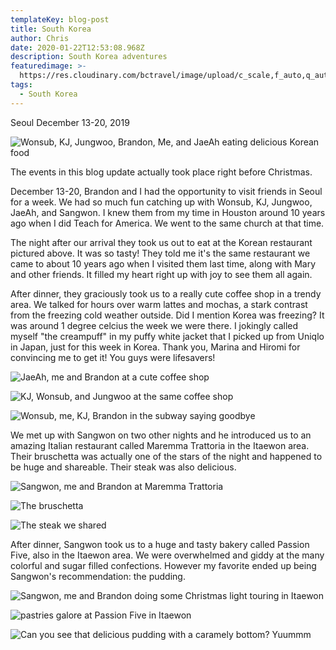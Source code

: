 ```yaml
---
templateKey: blog-post
title: South Korea
author: Chris
date: 2020-01-22T12:53:08.968Z
description: South Korea adventures
featuredimage: >-
  https://res.cloudinary.com/bctravel/image/upload/c_scale,f_auto,q_auto,w_1080/v1579697654/BandPhoto_2019_12_14_17_10_46_e3tdcr.jpg
tags:
  - South Korea
---
```

Seoul December 13-20, 2019

![](https://res.cloudinary.com/bctravel/image/upload/c_scale,f_auto,q_auto,w_1080/v1579697654/BandPhoto_2019_12_14_17_10_46_e3tdcr.jpg "Wonsub, KJ, Jungwoo, Brandon, Me, and JaeAh eating delicious Korean food")

The events in this blog update actually took place right before Christmas.

December 13-20, Brandon and I had the opportunity to visit friends in Seoul for a week. We had so much fun catching up with Wonsub, KJ, Jungwoo, JaeAh, and Sangwon. I knew them from my time in Houston around 10 years ago when I did Teach for America. We went to the same church at that time. 

The night after our arrival they took us out to eat at the Korean restaurant pictured above. It was so tasty! They told me it's the same restaurant we came to about 10 years ago when I visited them last time, along with Mary and other friends. It filled my heart right up with joy to see them all again. 

After dinner, they graciously took us to a really cute coffee shop in a trendy area. We talked for hours over warm lattes and mochas, a stark contrast from the freezing cold weather outside. Did I mention Korea was freezing? It was around 1 degree celcius the week we were there. I jokingly called myself "the creampuff" in my puffy white jacket that I picked up from Uniqlo in Japan, just for this week in Korea. Thank you, Marina and Hiromi for convincing me to get it! You guys were lifesavers!

![](https://res.cloudinary.com/bctravel/image/upload/c_scale,f_auto,q_auto,w_1080/v1579697667/IMG_2399_hsx5ce.jpg "JaeAh, me and Brandon at a cute coffee shop")

![](https://res.cloudinary.com/bctravel/image/upload/c_scale,f_auto,q_auto,w_1080/v1579697671/IMG_2398_xrmlla.jpg "KJ, Wonsub, and Jungwoo at the same coffee shop")

![](https://res.cloudinary.com/bctravel/image/upload/c_scale,f_auto,q_auto,w_1080/v1579697651/CF2895E0-C6E2-491B-BC58-9D3CFBB8D99A_y9bzv1.jpg "Wonsub, me, KJ, Brandon in the subway saying goodbye")

We met up with Sangwon on two other nights and he introduced us to an amazing Italian restaurant called Maremma Trattoria in the Itaewon area. Their bruschetta was actually one of the stars of the night and happened to be huge and shareable. Their steak was also delicious.

![](https://res.cloudinary.com/bctravel/image/upload/c_scale,f_auto,q_auto,w_1080/v1579697771/IMG_20191215_123106_oueaek.jpg "Sangwon, me and Brandon at Maremma Trattoria")

![](https://res.cloudinary.com/bctravel/image/upload/c_scale,f_auto,q_auto,w_1080/v1579697785/IMG_20191218_130407_viexcy.jpg "The bruschetta")

![](https://res.cloudinary.com/bctravel/image/upload/c_scale,f_auto,q_auto,w_1080/v1579697655/3B7B2724-0BA8-4DD8-BFEB-59B7C606AFD4_xy91qv.jpg "The steak we shared")

After dinner, Sangwon took us to a huge and tasty bakery called Passion Five, also in the Itaewon area. We were overwhelmed and giddy at the many colorful and sugar filled confections. However my favorite ended up being Sangwon's recommendation: the pudding.

![](https://res.cloudinary.com/bctravel/image/upload/c_scale,f_auto,q_auto,w_1080/v1579697663/IMG_2421_ledwjw.jpg "Sangwon, me and Brandon doing some Christmas light touring in Itaewon")

![](https://res.cloudinary.com/bctravel/image/upload/c_scale,f_auto,q_auto,w_1080/v1579697757/IMG_2496_t3auzt.jpg "pastries galore at Passion Five in Itaewon")

![](https://res.cloudinary.com/bctravel/image/upload/c_scale,f_auto,q_auto,w_1080/v1579697665/IMG_2423_pgg9zb.jpg "Can you see that delicious pudding with a caramely bottom? Yuummm")
